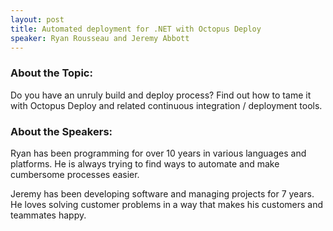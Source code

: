 ```yaml
---
layout: post
title: Automated deployment for .NET with Octopus Deploy
speaker: Ryan Rousseau and Jeremy Abbott
---
```


### About the Topic: 
Do you have an unruly build and deploy process? Find out how to tame it with Octopus Deploy and related continuous integration / deployment tools.

### About the Speakers:
Ryan has been programming for over 10 years in various languages and platforms. He is always trying to find ways to automate and make cumbersome processes easier. 

Jeremy has been developing software and managing projects for 7 years. He loves solving customer problems in a way that makes his customers and teammates happy.